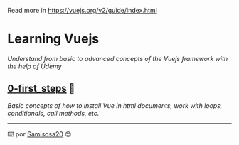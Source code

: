 Read more in https://vuejs.org/v2/guide/index.html

# Learning Vuejs

_Understand from basic to advanced concepts of the Vuejs framework with the help of Udemy_

## [0-first_steps](https://github.com/samisosa20/Learning-vuejs/0-first_steps) 🚀

_Basic concepts of how to install Vue in html documents, work with loops, conditionals, call methods, etc._

---

⌨️ por [Samisosa20](https://github.com/samisosa20) 😊
